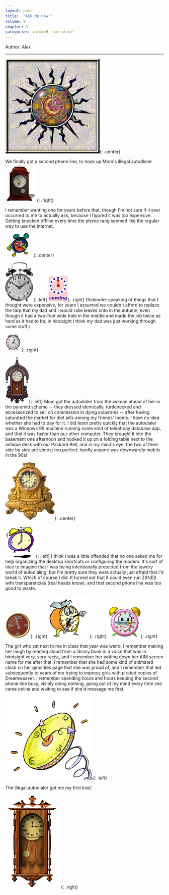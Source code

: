 ```yaml
---
layout: post
title:  "Ask Me How!"
volume: 9
chapter: 3
categories: volume9, narrative
---
```


Author: Alex

<hr/>

![clock](/assets/img/celestialclock.gif){: .center} 

We finally got a second phone line, to hook up Mom's illegal autodialer. ![clock](/assets/img/clock1.gif){: .right} 

I remember wanting one for years before that, though I'm not sure if it ever occurred to me to actually ask, because I figured it was too expensive. Getting knocked offline every time the phone rang seemed like the regular way to use the internet.

![clock](/assets/img/clock11.gif){: .center} 

![clock](/assets/img/clock12.gif){: .left}  ![clock](/assets/img/clock9.gif){: .right}  (Sidenote: speaking of things that I thought were expensive, for years I assumed we couldn't afford to replace the tarp that my dad and I would rake leaves onto in the autumn, even though it had a two-foot wide hole in the middle and made the job twice as hard as it had to be; in hindsight I think my dad was just working through some stuff.)

![clock](/assets/img/clock3.gif){: .right} 

![clock](/assets/img/clock14.gif){: .left} Mom got the autodialer from the woman ahead of her in the pyramid scheme -- they dressed identically, turtlenecked and accessorized to sell on commission in dying industries -- after having saturated the market for diet pills among my friends' moms. I have no idea whether she had to pay for it. I did learn pretty quickly that the autodialer was a Windows 95 machine running some kind of telephony database app, and that it was faster than our other computer. They brought it into the basement one afternoon and hooked it up on a folding table next to the antique desk with our Packard Bell, and in my mind's eye, the two of them side by side are almost too perfect: hardly anyone was downwardly mobile in the 90s!

![clock](/assets/img/clock8.gif){: .center} 

![clock](/assets/img/clock13.gif){: .left}  I think I was a little offended that no one asked me for help organizing the desktop shortcuts or configuring the modem. It's sort of nice to imagine that I was being intentionally protected from the tawdry world of autodialing, but I'm pretty sure they were actually just afraid that I'd break it. Which of course I did. It turned out that it could even run ZSNES with transparencies (real heads know), and that second phone line was too good to waste.

![clock](/assets/img/clock5.gif){: .right} 
![clock](/assets/img/clock6.gif){: .right} 
![clock](/assets/img/clock7.gif){: .right} 

The girl who sat next to me in class that year was weird. I remember making her laugh by reading aloud from a library book in a voice that was in hindsight very, very racist, and I remember her writing down her AIM screen name for me after that. I remember that she had some kind of animated clock on her geocities page that she was proud of, and I remember that led subsequently to years of me trying to impress girls with pirated copies of Dreamweaver. I remember spending hours and hours keeping the second phone line busy, visibly doing nothing, going out of my mind every time she came online and waiting to see if she'd message me first.

![clock](/assets/img/springclock.gif){: .left} 

The illegal autodialer got me my first kiss!  

![clock](/assets/img/clocktwo.gif){: .right} 

